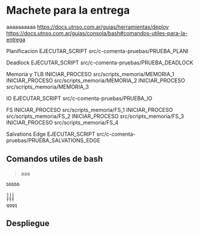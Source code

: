 # Machete para la entrega
aaaaaaaaaa
https://docs.utnso.com.ar/guias/herramientas/deploy <br>
https://docs.utnso.com.ar/guias/consola/bash#comandos-utiles-para-la-entrega

Planificacion
EJECUTAR_SCRIPT src/c-comenta-pruebas/PRUEBA_PLANI

Deadlock
EJECUTAR_SCRIPT src/c-comenta-pruebas/PRUEBA_DEADLOCK

Memoria y TLB
INICIAR_PROCESO src/scripts_memoria/MEMORIA_1
INICIAR_PROCESO src/scripts_memoria/MEMORIA_2
INICIAR_PROCESO src/scripts_memoria/MEMORIA_3

IO
EJECUTAR_SCRIPT src/c-comenta-pruebas/PRUEBA_IO

FS
INICIAR_PROCESO src/scripts_memoria/FS_1
INICIAR_PROCESO src/scripts_memoria/FS_2
INICIAR_PROCESO src/scripts_memoria/FS_3
INICIAR_PROCESO src/scripts_memoria/FS_4

Salvations Edge
EJECUTAR_SCRIPT src/c-comenta-pruebas/PRUEBA_SALVATIONS_EDGE

## Comandos utiles de bash
> aaa

`bbbbb`

```
jjj
fff
qqqq
```
## Despliegue
